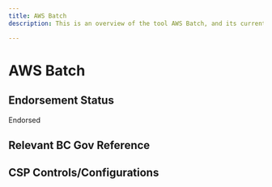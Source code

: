 ```yaml
---
title: AWS Batch
description: This is an overview of the tool AWS Batch, and its current status  within BC Gov.

---
```

<!---
Note: this is a generated file.  You should not edit it directly.  Please check https://github.com/bcgov/cloud-pathfinder for details.
-->
# AWS Batch



## Endorsement Status
Endorsed

## Relevant BC Gov Reference


## CSP Controls/Configurations
